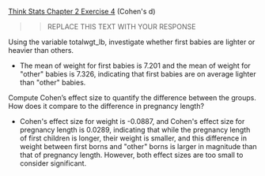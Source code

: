 [Think Stats Chapter 2 Exercise 4](http://greenteapress.com/thinkstats2/html/thinkstats2003.html#toc24) (Cohen's d)

>> REPLACE THIS TEXT WITH YOUR RESPONSE

Using the variable totalwgt_lb, investigate whether first babies are lighter or heavier than others.

- The mean of weight for first babies is 7.201 and the mean of weight for "other" babies is 7.326, indicating that first babies are on average lighter than "other" babies.

Compute Cohen’s effect size to quantify the difference between the groups. How does it compare to the difference in pregnancy length?

- Cohen's effect size for weight is -0.0887, and Cohen's effect size for pregnancy length is 0.0289, indicating that while the pregnancy length of first children is longer, their weight is smaller, and this difference in weight between first borns and "other" borns is larger in magnitude than that of pregnancy length. However, both effect sizes are too small to consider significant. 
    
